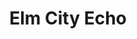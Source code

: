 ---
title: Elm City Echo
rank: 3
kind: portfolio
image_id: elmcity
image_no: 3
content: I designed the logo and magazine layout, as well as contributing to the overarching vision, for the publication Elm City Echo, YHHAP’s newest initiative during my time as Assistant Director. The Elm City Echo creates economic and expressive opportunities for marginalized members of the New Haven community and gives the homeless a voice. This design aimed to create a low-cost but elegant product that would do justice to its content. Created Spring 2011 for the Yale Hunger and Homelessness Action Project.
---